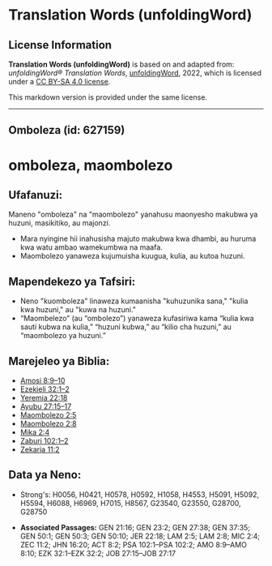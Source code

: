 # Translation Words (unfoldingWord)

## License Information

**Translation Words (unfoldingWord)** is based on and adapted from: _unfoldingWord® Translation Words_, [unfoldingWord](https://unfoldingword.org/utw), 2022, which is licensed under a [CC BY-SA 4.0 license](https://creativecommons.org/licenses/by-sa/4.0/legalcode.en).

This markdown version is provided under the same license.



--------------------------------

## Omboleza (id: 627159)

omboleza, maombolezo
====================

Ufafanuzi:
----------

Maneno "omboleza" na "maombolezo" yanahusu maonyesho makubwa ya huzuni, masikitiko, au majonzi.

* Mara nyingine hii inahusisha majuto makubwa kwa dhambi, au huruma kwa watu ambao wamekumbwa na maafa.
* Maombolezo yanaweza kujumuisha kuugua, kulia, au kutoa huzuni.

Mapendekezo ya Tafsiri:
-----------------------

* Neno "kuomboleza" linaweza kumaanisha "kuhuzunika sana," "kulia kwa huzuni," au "kuwa na huzuni."
* “Maombelezo” (au “ombolezo”) yanaweza kufasiriwa kama “kulia kwa sauti kubwa na kulia,” “huzuni kubwa,” au “kilio cha huzuni,” au “maombolezo ya huzuni.”

Marejeleo ya Biblia:
--------------------

* [Amosi 8:9–10](https://ref.ly/Amos8:9-Amos8:10)
* [Ezekieli 32:1–2](https://ref.ly/Ezek32:1-Ezek32:2)
* [Yeremia 22:18](https://ref.ly/Jer22:18)
* [Ayubu 27:15–17](https://ref.ly/Job27:15-Job27:17)
* [Maombolezo 2:5](https://ref.ly/Lam2:5)
* [Maombolezo 2:8](https://ref.ly/Lam2:8)
* [Mika 2:4](https://ref.ly/Mic2:4)
* [Zaburi 102:1–2](https://ref.ly/Ps102:1-Ps102:2)
* [Zekaria 11:2](https://ref.ly/Zech11:2)

Data ya Neno:
-------------

* Strong's: H0056, H0421, H0578, H0592, H1058, H4553, H5091, H5092, H5594, H6088, H6969, H7015, H8567, G23540, G23550, G28700, G28750

* **Associated Passages:** GEN 21:16; GEN 23:2; GEN 27:38; GEN 37:35; GEN 50:1; GEN 50:3; GEN 50:10; JER 22:18; LAM 2:5; LAM 2:8; MIC 2:4; ZEC 11:2; JHN 16:20; ACT 8:2; PSA 102:1–PSA 102:2; AMO 8:9–AMO 8:10; EZK 32:1–EZK 32:2; JOB 27:15–JOB 27:17

